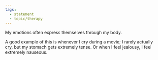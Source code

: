 ```yaml
---
tags: 
  - statement
  - topic/therapy
---
```

My emotions often express themselves through my body.

A good example of this is whenever I cry during a movie; I rarely actually cry, but my stomach gets extremely tense. Or when I feel jealousy, I feel extremely nauseous.